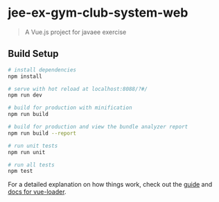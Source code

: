 # jee-ex-gym-club-system-web

> A Vue.js project for javaee exercise

## Build Setup

``` bash
# install dependencies
npm install

# serve with hot reload at localhost:8088/?#/
npm run dev

# build for production with minification
npm run build

# build for production and view the bundle analyzer report
npm run build --report

# run unit tests
npm run unit

# run all tests
npm test
```

For a detailed explanation on how things work, check out the [guide](http://vuejs-templates.github.io/webpack/) and [docs for vue-loader](http://vuejs.github.io/vue-loader).

